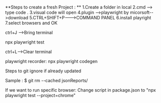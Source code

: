 **Steps to create a fresh Project :
**
1.Create a folder in local
2.cmd --> type code .
3.visual code will open
4.plugin -->playwright by micorsoft-->download
5.CTRL+SHIFT+P--->COMMAND PANEL
6.install playright
7.select browsers and OK


ctrl+J -->Bring terminal

npx playwright test


ctrl+L-->Clear terminal

playwright recorder:
npx playwright codegen


Steps to git ignore if already updated

Sample : $ git rm --cached jsonReports/

If we want to run specific browser: Change script in package.json to "npx playwright test --project=chrome"